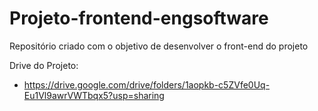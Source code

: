 # Projeto-frontend-engsoftware
Repositório criado com o objetivo de desenvolver o front-end do projeto


Drive do Projeto:
 - https://drive.google.com/drive/folders/1aopkb-c5ZVfe0Uq-Eu1Vl9awrVWTbqx5?usp=sharing
